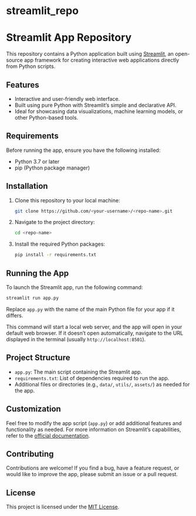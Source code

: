 # streamlit_repo
# Streamlit App Repository

This repository contains a Python application built using [Streamlit](https://streamlit.io/), an open-source app framework for creating interactive web applications directly from Python scripts.

## Features
- Interactive and user-friendly web interface.
- Built using pure Python with Streamlit’s simple and declarative API.
- Ideal for showcasing data visualizations, machine learning models, or other Python-based tools.

## Requirements
Before running the app, ensure you have the following installed:

- Python 3.7 or later
- pip (Python package manager)

## Installation

1. Clone this repository to your local machine:
   ```bash
   git clone https://github.com/<your-username>/<repo-name>.git
   ```

2. Navigate to the project directory:
   ```bash
   cd <repo-name>
   ```

3. Install the required Python packages:
   ```bash
   pip install -r requirements.txt
   ```

## Running the App

To launch the Streamlit app, run the following command:
```bash
streamlit run app.py
```
Replace `app.py` with the name of the main Python file for your app if it differs.

This command will start a local web server, and the app will open in your default web browser. If it doesn’t open automatically, navigate to the URL displayed in the terminal (usually `http://localhost:8501`).

## Project Structure

- `app.py`: The main script containing the Streamlit app.
- `requirements.txt`: List of dependencies required to run the app.
- Additional files or directories (e.g., `data/`, `utils/`, `assets/`) as needed for the app.

## Customization
Feel free to modify the app script (`app.py`) or add additional features and functionality as needed. For more information on Streamlit’s capabilities, refer to the [official documentation](https://docs.streamlit.io/).

## Contributing

Contributions are welcome! If you find a bug, have a feature request, or would like to improve the app, please submit an issue or a pull request.

## License

This project is licensed under the [MIT License](LICENSE).

